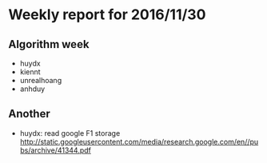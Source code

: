 # Weekly report for 2016/11/30
## Algorithm week

- huydx
- kiennt
- unrealhoang
- anhduy


## Another
- huydx: read google F1 storage http://static.googleusercontent.com/media/research.google.com/en//pubs/archive/41344.pdf
